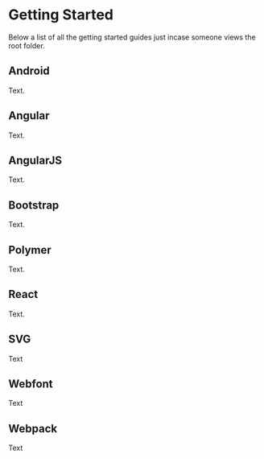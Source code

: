 # Getting Started

Below a list of all the getting started guides just incase someone views the root folder.

## Android

Text.

## Angular

Text.

## AngularJS

Text.

## Bootstrap

Text.

## Polymer

Text.

## React

Text.

## SVG

Text

## Webfont

Text

## Webpack

Text